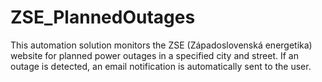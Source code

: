 # ZSE_PlannedOutages
This automation solution monitors the ZSE (Západoslovenská energetika) website for planned power outages in a specified city and street. If an outage is detected, an email notification is automatically sent to the user.
